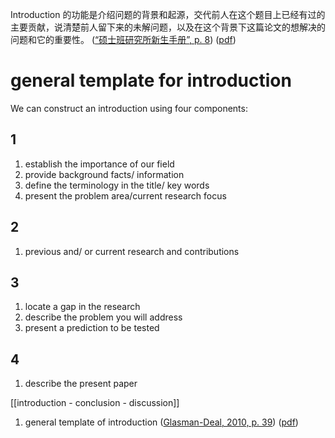 Introduction 的功能是介绍问题的背景和起源，交代前人在这个题目上已经有过的主要贡献，说清楚前人留下来的未解问题，以及在这个背景下这篇论文的想解决的问题和它的重要性。 ([“硕士班研究所新生手册”, p. 8](zotero://select/library/items/LQMFGC39)) ([pdf](zotero://open-pdf/library/items/QTCEE5KU?page=8&annotation=QMT9I47B))


# general template for introduction
We can construct an introduction using four components: 
## 1 
1. establish  the importance of our field 
2. provide background facts/ information 
3. define the terminology in the title/ key words
4. present the problem area/current research focus 
## 2 
1. previous and/ or current research and contributions 
## 3
1. locate a gap in the research 
2. describe the problem you will address 
3. present a prediction to be tested 
## 4
1. describe the present paper 


[[introduction - conclusion - discussion]]




1. general template of introduction  ([Glasman-Deal, 2010, p. 39](zotero://select/library/items/4YPK2KGB)) ([pdf](zotero://open-pdf/library/items/YE8VC7EH?page=39&annotation=NY4X9IAV))

‍
